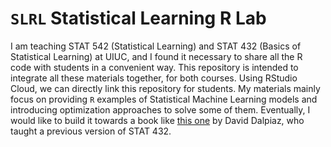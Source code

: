 # `SLRL` Statistical Learning R Lab

I am teaching STAT 542 (Statistical Learning) and STAT 432 (Basics of Statistical Learning) at UIUC, and I found it necessary to share all the R code with students in a convenient way. This repository is intended to integrate all these materials together, for both courses. Using RStudio Cloud, we can directly link this repository for students. My materials mainly focus on providing `R` examples of Statistical Machine Learning models and introducing optimization approaches to solve some of them. Eventually, I would like to build it towards a book like [this one](https://daviddalpiaz.github.io/r4sl/) by David Dalpiaz, who taught a previous version of STAT 432.
